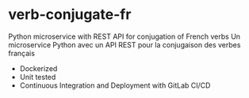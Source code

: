 # verb-conjugate-fr
Python microservice with REST API for conjugation of French verbs
Un microservice Python avec un API REST pour la conjugaison des verbes français

* Dockerized
* Unit tested
* Continuous Integration and Deployment with GitLab CI/CD
